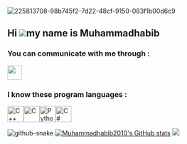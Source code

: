 [](https://www.google.com/imgres?q=gif%20chelovek%20s%20noutbukom&imgurl=https%3A%2F%2Fmedia.tenor.com%2F2HUC8r12sCIAAAAj%2Fbubu-bubu-dudu.gif&imgrefurl=https%3A%2F%2Ftenor.com%2Fsearch%2Flaptop-gifs&docid=SGjCNcsNvoj-2M&tbnid=SThdyYXzwMhQyM&vet=12ahUKEwjF4srezPKIAxWxHhAIHcVxH7cQM3oECG4QAA..i&w=200&h=200&hcb=2&ved=2ahUKEwjF4srezPKIAxWxHhAIHcVxH7cQM3oECG4QAA)
![225813708-98b745f2-7d22-48cf-9150-083f1b00d6c9](https://github.com/user-attachments/assets/dd18b428-fa8e-4286-805c-f473f1779521)
## Hi ![](https://user-images.githubusercontent.com/18350557/176309783-0785949b-9127-417c-8b55-ab5a4333674e.gif)my name is Muhammadhabib

### You can communicate with me through : 
<p align="left"> <a href="https://www.github.com/Muhammadhabib2010" target="_blank" rel="noreferrer"> <picture> <source media="(prefers-color-scheme: dark)" srcset="https://raw.githubusercontent.com/danielcranney/readme-generator/main/public/icons/socials/github-dark.svg" /> <source media="(prefers-color-scheme: light)" srcset="https://raw.githubusercontent.com/danielcranney/readme-generator/main/public/icons/socials/github.svg" /> <img src="https://raw.githubusercontent.com/danielcranney/readme-generator/main/public/icons/socials/github.svg" width="32" height="32" /> </picture> </a></p>

### I know these program languages :
<p align="left">
<a href="https://docs.microsoft.com/en-us/cpp/?view=msvc-170" target="_blank" rel="noreferrer"><img src="https://raw.githubusercontent.com/danielcranney/readme-generator/main/public/icons/skills/cplusplus-colored.svg" width="36" height="36" alt="C++" /></a><a href="https://docs.microsoft.com/en-us/cpp/?view=msvc-170" target="_blank" rel="noreferrer"><img src="https://raw.githubusercontent.com/danielcranney/readme-generator/main/public/icons/skills/c-colored.svg" width="36" height="36" alt="C" /></a><a href="https://www.python.org/" target="_blank" rel="noreferrer"><img src="https://raw.githubusercontent.com/danielcranney/readme-generator/main/public/icons/skills/python-colored.svg" width="36" height="36" alt="Python" /></a><a href="https://docs.microsoft.com/en-us/dotnet/csharp/" target="_blank" rel="noreferrer"><img src="https://raw.githubusercontent.com/danielcranney/readme-generator/main/public/icons/skills/csharp-colored.svg" width="36" height="36" alt="C#" /></a>
</p>

![github-snake](https://github.com/user-attachments/assets/c0450ac8-7cdf-449b-a63b-dcbb653b9cb6)
<a href="http://www.github.com/Muhammadhabib2010"><img src="https://github-readme-stats.vercel.app/api?username=Muhammadhabib2010&show_icons=true&hide=&count_private=true&title_color=3382ed&text_color=ffffff&icon_color=facc15&bg_color=000000&hide_border=true&show_icons=true" alt="Muhammadhabib2010's GitHub stats" /></a>  <a href="http://www.github.com/Muhammadhabib2010"><img src="https://github-readme-streak-stats.herokuapp.com/?user=Muhammadhabib2010&stroke=ffffff&background=000000&ring=3382ed&fire=3382ed&currStreakNum=ffffff&currStreakLabel=3382ed&sideNums=ffffff&sideLabels=ffffff&dates=ffffff&hide_border=true" /></a>
